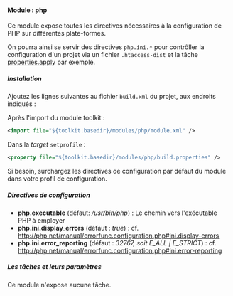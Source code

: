 #### Module : php

Ce module expose toutes les directives nécessaires à la configuration de PHP sur différentes plate-formes.

On pourra ainsi se servir des directives ```php.ini.*``` pour contrôller la configuration d'un projet via un fichier ```.htaccess-dist``` et la tâche [properties.apply]() par exemple.

##### Installation

Ajoutez les lignes suivantes au fichier ```build.xml``` du projet, aux endroits indiqués :
   
Après l'import du module toolkit :
 ```xml
 <import file="${toolkit.basedir}/modules/php/module.xml" />
 ```

Dans la *target* ```setprofile``` :
```xml
<property file="${toolkit.basedir}/modules/php/build.properties" />
```

Si besoin, surchargez les directives de configuration par défaut du module dans votre profil de configuration.

##### Directives de configuration

* **php.executable** (défaut: */usr/bin/php*) : Le chemin vers l'exécutable PHP à employer
* **php.ini.display_errors** (défaut : *true*) : cf. http://php.net/manual/errorfunc.configuration.php#ini.display-errors
* **php.ini.error_reporting** (défaut : *32767, soit E_ALL | E_STRICT*) : cf. http://php.net/manual/errorfunc.configuration.php#ini.error-reporting

##### Les tâches et leurs paramètres

Ce module n'expose aucune tâche.
